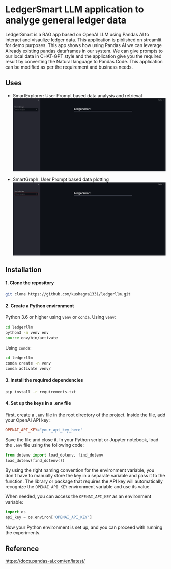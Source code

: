 # LedgerSmart LLM application to analyge general ledger data
LedgerSmart is a RAG app based on OpenAI LLM using Pandas AI to interact and visaulize ledger data. This application is piblished on streamlit for demo purposes. This app shows how using Pandas AI we can leverage Already existing pandas dataframes in our system. We can give prompts to our local data in CHAT-GPT style and the application give you the required result by converting the Natural language to Pandas Code. This application can be modified as per the requirement and business needs. 


## Uses

- SmartExplorer: User Prompt based data analysis and retrieval
![image](/images/smartexplorer.gif)

- SmartGraph: User Prompt based data plotting
![image](/images/smartgraph.gif)


## Installation

#### 1. Clone the repository

```bash
git clone https://github.com/kushagra1331/ledgerllm.git
```

#### 2. Create a Python environment

Python 3.6 or higher using `venv` or `conda`. Using `venv`:

``` bash
cd ledgerllm
python3 -m venv env
source env/bin/activate
```

Using `conda`:
``` bash
cd ledgerllm
conda create -n venv 
conda activate venv/
```

#### 3. Install the required dependencies
``` bash
pip install -r requirements.txt
```

#### 4. Set up the keys in a .env file

First, create a `.env` file in the root directory of the project. Inside the file, add your OpenAI API key:

```makefile
OPENAI_API_KEY="your_api_key_here"
```

Save the file and close it. In your Python script or Jupyter notebook, load the `.env` file using the following code:
```python
from dotenv import load_dotenv, find_dotenv
load_dotenv(find_dotenv())
```

By using the right naming convention for the environment variable, you don't have to manually store the key in a separate variable and pass it to the function. The library or package that requires the API key will automatically recognize the `OPENAI_API_KEY` environment variable and use its value.

When needed, you can access the `OPENAI_API_KEY` as an environment variable:
```python
import os
api_key = os.environ['OPENAI_API_KEY']
```

Now your Python environment is set up, and you can proceed with running the experiments.

## Reference

https://docs.pandas-ai.com/en/latest/
